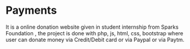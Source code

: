 # Payments
It is a online donation website given in student internship from Sparks Foundation ,
 the project is done with php, js, html, css, bootstrap where user can donate money
 via Credit/Debit card or via Paypal or via Paytm.
